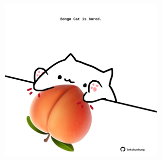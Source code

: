 <!-- built at 14/11/2021, 08:03:04 UTC -->
<p align="center">
  <img width="500" height="500" src="./ReadmeImage.svg">
</p>
